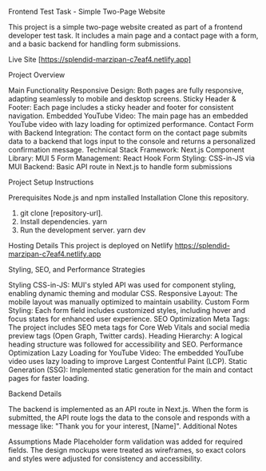 Frontend Test Task - Simple Two-Page Website

This project is a simple two-page website created as part of a frontend developer test task. It includes a main page and a contact page with a form, and a basic backend for handling form submissions.

Live Site
[https://splendid-marzipan-c7eaf4.netlify.app]

Project Overview

Main Functionality
Responsive Design: Both pages are fully responsive, adapting seamlessly to mobile and desktop screens.
Sticky Header & Footer: Each page includes a sticky header and footer for consistent navigation.
Embedded YouTube Video: The main page has an embedded YouTube video with lazy loading for optimized performance.
Contact Form with Backend Integration: The contact form on the contact page submits data to a backend that logs input to the console and returns a personalized confirmation message.
Technical Stack
Framework: Next.js
Component Library: MUI 5
Form Management: React Hook Form
Styling: CSS-in-JS via MUI
Backend: Basic API route in Next.js to handle form submissions


Project Setup Instructions

Prerequisites
Node.js and npm installed
Installation
Clone this repository.
1. git clone [repository-url]. 
2. Install dependencies.
  yarn 
3. Run the development server. 
  yarn dev

Hosting Details
This project is deployed on Netlify
https://splendid-marzipan-c7eaf4.netlify.app

Styling, SEO, and Performance Strategies

Styling
CSS-in-JS: MUI's styled API was used for component styling, enabling dynamic theming and modular CSS.
Responsive Layout: The mobile layout was manually optimized to maintain usability.
Custom Form Styling: Each form field includes customized styles, including hover and focus states for enhanced user experience.
SEO Optimization
Meta Tags: The project includes SEO meta tags for Core Web Vitals and social media preview tags (Open Graph, Twitter cards).
Heading Hierarchy: A logical heading structure was followed for accessibility and SEO.
Performance Optimization
Lazy Loading for YouTube Video: The embedded YouTube video uses lazy loading to improve Largest Contentful Paint (LCP).
Static Generation (SSG): Implemented static generation for the main and contact pages for faster loading.


Backend Details

The backend is implemented as an API route in Next.js. When the form is submitted, the API route logs the data to the console and responds with a message like: "Thank you for your interest, [Name]".
Additional Notes

Assumptions Made
Placeholder form validation was added for required fields.
The design mockups were treated as wireframes, so exact colors and styles were adjusted for consistency and accessibility.

